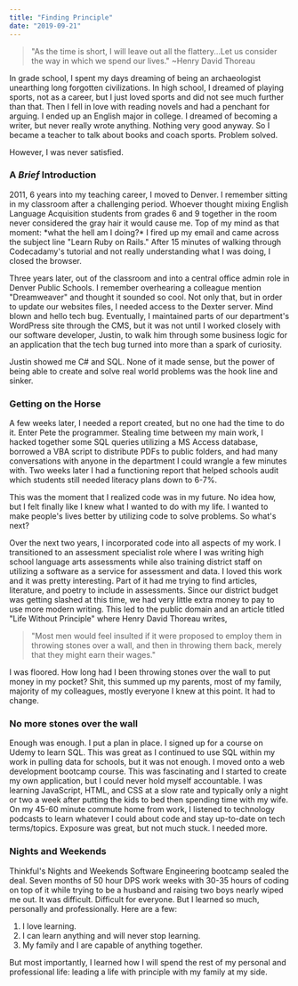```yaml
---
title: "Finding Principle"
date: "2019-09-21"
---
```


>"As the time is short, I will leave out all the flattery...Let us consider the way in which we spend our lives." 
>~Henry David Thoreau

<p>In grade school, I spent my days dreaming of being an archaeologist unearthing long forgotten civilizations. In high school, I dreamed of playing sports, not as a career, but I just loved sports and did not see much further than that. Then I fell in love with reading novels and had a penchant for arguing. I ended up an English major in college. I dreamed of becoming a writer, but never really wrote anything. Nothing very good anyway. So I became a teacher to talk about books and coach sports. Problem solved. </p>

<p>However, I was never satisfied.</p>

### A *Brief* Introduction
<p>2011, 6 years into my teaching career, I moved to Denver. I remember sitting in my classroom after a challenging period. Whoever thought mixing English Language Acquisition students from grades 6 and 9 together in the room never considered the gray hair it would cause me.  Top of my mind as that moment: *what the hell am I doing?*  I fired up my email and came across the subject line "Learn Ruby on Rails."  After 15 minutes of walking through Codecadamy's tutorial and not really understanding what I was doing, I closed the browser.</p>

<p>Three years later, out of the classroom and into a central office admin role in Denver Public Schools. I remember overhearing a colleague mention "Dreamweaver" and thought it sounded so cool. Not only that, but in order to update our websites files, I needed access to the Dexter server.  Mind blown and hello tech bug.  Eventually, I maintained parts of our department's WordPress site through the CMS, but it was not until I worked closely with our software developer, Justin, to walk him through some business logic for an application that the tech bug turned into more than a spark of curiosity.</p>

<p>Justin showed me C# and SQL. None of it made sense, but the power of being able to create and solve real world problems was the hook line and sinker.</p>

### Getting on the Horse
<p>A few weeks later, I needed a report created, but no one had the time to do it. Enter Pete the programmer.  Stealing time between my main work, I hacked together some SQL queries utilizing a MS Access database, borrowed a VBA script to distribute PDFs to public folders, and had many conversations with anyone in the department I could wrangle a few minutes with. Two weeks later I had a functioning report that helped schools audit which students still needed literacy plans down to 6-7%. </p>

<p>This was the moment that I realized code was in my future.  No idea how, but I felt finally like I knew what I wanted to do with my life.  I wanted to make people's lives better by utilizing code to solve problems. So what's next?</p>

<p>Over the next two years, I incorporated code into all aspects of my work. I transitioned to an assessment specialist role where I was writing high school language arts assessments while also training district staff on utilizing a software as a service for assessment and data. I loved this work and it was pretty interesting. Part of it had me trying to find articles, literature, and poetry to include in assessments.  Since our district budget was getting slashed at this time, we had very little extra money to pay to use more modern writing.  This led to the public domain and an article titled "Life Without Principle" where Henry David Thoreau writes, 

>"Most men would feel insulted if it were proposed to employ them in throwing stones over a wall, and then in throwing them back, merely that they might earn their wages."  

I was floored.  How long had I been throwing stones over the wall to put money in my pocket? Shit, this summed up my parents, most of my family, majority of my colleagues, mostly everyone I knew at this point. It had to change.</p>

### No more stones over the wall
<p>Enough was enough. I put a plan in place. I signed up for a course on Udemy to learn SQL. This was great as I continued to use SQL within my work in pulling data for schools, but it was not enough. I moved onto a web development bootcamp course. This was fascinating and I started to create my own application, but I could never hold myself accountable.  I was learning JavaScript, HTML, and CSS at a slow rate and typically only a night or two a week after putting the kids to bed then spending time with my wife. On my 45-60 minute commute home from work, I listened to technology podcasts to learn whatever I could about code and stay up-to-date on tech terms/topics. Exposure was great, but not much stuck. I needed more.</p>

### Nights and Weekends
<p>Thinkful's Nights and Weekends Software Engineering bootcamp sealed the deal. Seven months of 50 hour DPS work weeks with 30-35 hours of coding on top of it while trying to be a husband and raising two boys nearly wiped me out. It was difficult. Difficult for everyone. But I learned so much, personally and professionally. Here are a few: </p>

1. I love learning. 
1. I can learn anything and will never stop learning. 
1. My family and I are capable of anything together. 

<p>But most importantly, I learned how I will spend the rest of my personal and professional life: leading a life with principle with my family at my side.</p>
